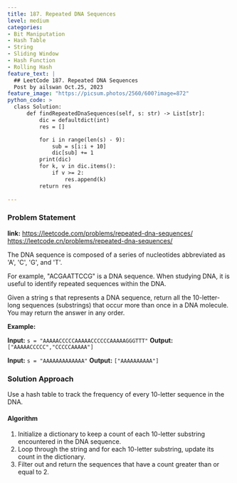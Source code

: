```yaml
---
title: 187. Repeated DNA Sequences
level: medium
categories:
- Bit Maniputation
- Hash Table
- String
- Sliding Window
- Hash Function
- Rolling Hash
feature_text: |
  ## LeetCode 187. Repeated DNA Sequences
  Post by ailswan Oct.25, 2023
feature_image: "https://picsum.photos/2560/600?image=872"
python_code: >
  class Solution:
      def findRepeatedDnaSequences(self, s: str) -> List[str]:
          dic = defaultdict(int)
          res = []

          for i in range(len(s) - 9):
              sub = s[i:i + 10]
              dic[sub] += 1
          print(dic)
          for k, v in dic.items():
              if v >= 2:
                  res.append(k)
          return res
   
---
```


### Problem Statement
**link:**
https://leetcode.com/problems/repeated-dna-sequences/
https://leetcode.cn/problems/repeated-dna-sequences/
 
The DNA sequence is composed of a series of nucleotides abbreviated as 'A', 'C', 'G', and 'T'.

For example, "ACGAATTCCG" is a DNA sequence.
When studying DNA, it is useful to identify repeated sequences within the DNA.

Given a string s that represents a DNA sequence, return all the 10-letter-long sequences (substrings) that occur more than once in a DNA molecule. You may return the answer in any order.

**Example:**

**Input:** `s = "AAAAACCCCCAAAAACCCCCCAAAAAGGGTTT"`
**Output:** `["AAAAACCCCC","CCCCCAAAAA"]`
 
**Input:** `s = "AAAAAAAAAAAAA"`
**Output:** `["AAAAAAAAAA"]`
 

### Solution Approach
Use a hash table to track the frequency of every 10-letter sequence in the DNA.
#### Algorithm
1. Initialize a dictionary to keep a count of each 10-letter substring encountered in the DNA sequence.
2. Loop through the string and for each 10-letter substring, update its count in the dictionary.
3. Filter out and return the sequences that have a count greater than or equal to 2.